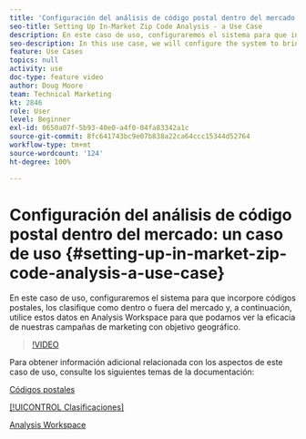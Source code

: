 ```yaml
---
title: 'Configuración del análisis de código postal dentro del mercado: un caso de uso'
seo-title: Setting Up In-Market Zip Code Analysis - a Use Case
description: En este caso de uso, configuraremos el sistema para que incorpore códigos postales, los clasifique como dentro o fuera del mercado y, a continuación, utilice estos datos en Analysis Workspace para que podamos ver la eficacia de nuestras campañas de marketing con objetivo geográfico.
seo-description: In this use case, we will configure the system to bring in zip codes, classify them as in-market or out-of-market, and then use this data in Analysis Workspace so that we can see the effectiveness of our geo-targeted marketing campaigns.
feature: Use Cases
topics: null
activity: use
doc-type: feature video
author: Doug Moore
team: Technical Marketing
kt: 2846
role: User
level: Beginner
exl-id: 0650a07f-5b93-40e0-a4f0-04fa83342a1c
source-git-commit: 8fc641743bc9e07b838a22ca64ccc15344d52764
workflow-type: tm+mt
source-wordcount: '124'
ht-degree: 100%

---
```


# Configuración del análisis de código postal dentro del mercado: un caso de uso {#setting-up-in-market-zip-code-analysis-a-use-case}

En este caso de uso, configuraremos el sistema para que incorpore códigos postales, los clasifique como dentro o fuera del mercado y, a continuación, utilice estos datos en Analysis Workspace para que podamos ver la eficacia de nuestras campañas de marketing con objetivo geográfico.

>[!VIDEO](https://video.tv.adobe.com/v/35556/?quality=12&learn=on&captions=spa)

Para obtener información adicional relacionada con los aspectos de este caso de uso, consulte los siguientes temas de la documentación:

[Códigos postales](https://experienceleague.adobe.com/docs/analytics/components/dimensions/zip-code.html?lang=es)

[[!UICONTROL Clasificaciones]](https://experienceleague.adobe.com/docs/analytics/components/classifications/c-classifications.html?lang=es)

[Analysis Workspace](https://experienceleague.adobe.com/docs/analytics/analyze/analysis-workspace/home.html?lang=es)
